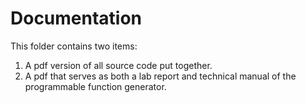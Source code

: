# Documentation 



This folder contains two items:

1) A pdf version of all source code put together.
2) A pdf that serves as both a lab report and technical manual of the programmable function generator.
